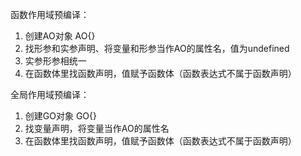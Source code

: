 函数作用域预编译：
1. 创建AO对象 AO{}
2. 找形参和实参声明、将变量和形参当作AO的属性名，值为undefined
3. 实参形参相统一
4. 在函数体里找函数声明，值赋予函数体（函数表达式不属于函数声明）

全局作用域预编译：
1. 创建GO对象 GO{}
2. 找变量声明，将变量当作AO的属性名
3. 在函数体里找函数声明，值赋予函数体（函数表达式不属于函数声明）
